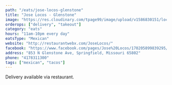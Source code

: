 ```yaml
---
path: "/eats/jose-locos-glenstone"
title: "Jose Locos - Glenstone"
image: "https://res.cloudinary.com/tpage99/image/upload/v1586830151/local417eats/local417eatslogo.png"
orderops: ["delivery", "takeout"]
category: "eats"
hours: "11am-10pm every day"
eatsType: "Mexican"
website: "http://restaurantwebx.com/JoseLocos/"
facebook: "https://www.facebook.com/pages/Jose%20Locos/170205899839295/"
address: "853 N Glenstone Ave, Springfield, Missouri 65802"
phone: "4178311300"
tags: ["mexican", "tacos"]
---
```


Delivery available via restaurant.
